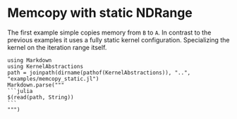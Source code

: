 # Memcopy with static NDRange

The first example simple copies memory from `B` to `A`. In contrast to the previous examples
it uses a fully static kernel configuration. Specializing the kernel on the iteration range itself.

````@eval
using Markdown
using KernelAbstractions
path = joinpath(dirname(pathof(KernelAbstractions)), "..", "examples/memcopy_static.jl")
Markdown.parse("""
```julia
$(read(path, String))
```
""")
````
